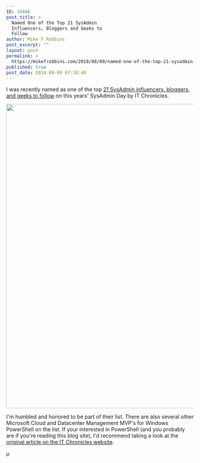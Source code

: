 ```yaml
---
ID: 16846
post_title: >
  Named One of the Top 21 SysAdmin
  Influencers, Bloggers and Geeks to
  Follow
author: Mike F Robbins
post_excerpt: ""
layout: post
permalink: >
  https://mikefrobbins.com/2018/08/09/named-one-of-the-top-21-sysadmin-influencers-bloggers-and-geeks-to-follow/
published: true
post_date: 2018-08-09 07:30:46
---
```

I was recently named as one of the top <a href="https://itchronicles.com/operations/21-sysadmin-influencers-bloggers-geeks/" target="_blank" rel="noopener">21 SysAdmin influencers, bloggers, and geeks to follow</a> on this years' SysAdmin Day by IT Chronicles.

<a href="https://itchronicles.com/operations/21-sysadmin-influencers-bloggers-geeks/" target="_blank" rel="noopener"><img class="alignnone size-full wp-image-16848" src="https://mikefrobbins.com/wp-content/uploads/2018/08/21sysadmins-to-follow1b.png" alt="" width="779" height="818" /></a>

I'm humbled and honored to be part of their list. There are also several other Microsoft Cloud and Datacenter Management MVP's for Windows PowerShell on the list. If your interested in PowerShell (and you probably are if you're reading this blog site), I'd recommend taking a look at the <a href="https://itchronicles.com/operations/21-sysadmin-influencers-bloggers-geeks/" target="_blank" rel="noopener">original article on the IT Chronicles website</a>.

µ